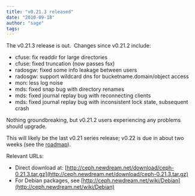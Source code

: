 ```yaml
---
title: "v0.21.3 released"
date: "2010-09-18"
author: "sage"
tags: 
---
```


The v0.21.3 release is out.  Changes since v0.21.2 include:

- cfuse: fix readdir for large directories
- cfuse: fixed truncation (now passes fsx)
- radosgw: fixed some info leakage between users
- radosgw: support wildcard dns for bucketname.domain/object access
- mon: less log noise
- mds: fixed snap bug with directory renames
- mds: fixed journal replay bug with reconnecting clients
- mds: fixed journal replay bug with inconsistent lock state, subsequent crash

Nothing groundbreaking, but v0.21.2 users experiencing any problems should upgrade.

This will likely be the last v0.21 series release; v0.22 is due in about two weeks (see the [roadmap](http://tracker.newdream.net/projects/ceph/roadmap)).

Relevant URLs:

- Direct download at: [http://ceph.newdream.net/download/ceph-0.21.3.tar.gz](http://ceph.newdream.net/download/ceph-0.21.3.tar.gz)
- For Debian packages, see [http://ceph.newdream.net/wiki/Debian](http://ceph.newdream.net/wiki/Debian)


